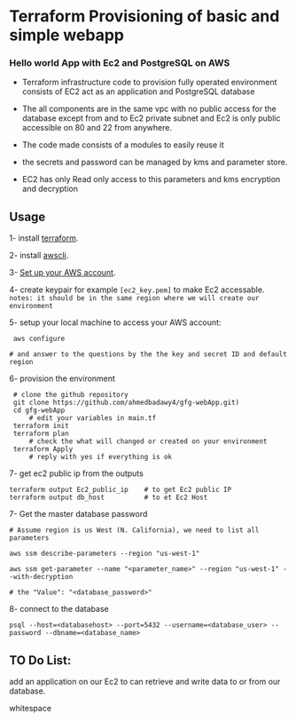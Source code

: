 # Terraform Provisioning of basic and simple webapp


### Hello world App with Ec2 and PostgreSQL on AWS

- Terraform infrastructure code to provision fully operated environment consists of EC2 act as an application and PostgreSQL database 
- The all components are in the same vpc with no public access for the database except from and to Ec2 private subnet and Ec2 is only public accessible on 80 and 22 from anywhere.  

- The code made consists of a modules to easily reuse it 

- the secrets and password can be managed by kms and parameter store.

- EC2 has only Read only access to this parameters and kms encryption and decryption 


## Usage

1- install [terraform](https://terraform.io/downloads.html).

2- install [awscli](https://docs.aws.amazon.com/cli/latest/userguide/cli-chap-install.html).

3- [Set up your AWS account](https://blog.gruntwork.io/an-introduction-to-terraform-f17df9c6d180#a9b0).

4- create keypair for example `[ec2_key.pem]` to make Ec2 accessable. 
 `notes: it should be in the same region where we will create our environment`

5- setup your local machine to access your AWS account:
```
 aws configure 

# and answer to the questions by the the key and secret ID and default region 

```
6- provision the environment
```
 # clone the github repository 
 git clone https://github.com/ahmedbadawy4/gfg-webApp.git)
 cd gfg-webApp
     # edit your variables in main.tf
 terraform init
 terraform plan  
     # check the what will changed or created on your environment 
 terraform Apply 
     # reply with yes if everything is ok
```
7- get ec2 public ip from the outputs
 
```
terraform output Ec2_public_ip    # to get Ec2 public IP
terraform output db_host          # to et Ec2 Host
```

7- Get the master database password 

```
# Assume region is us West (N. California), we need to list all parameters 

aws ssm describe-parameters --region "us-west-1"

aws ssm get-parameter --name "<parameter_name>" --region "us-west-1" --with-decryption

# the "Value": "<database_password>"
```

8- connect to the database

```
psql --host=<databasehost> --port=5432 --username=<database_user> --password --dbname=<database_name>

```

## TO Do List:
add an application on our Ec2 to can retrieve and write data to or from our database.

whitespace
